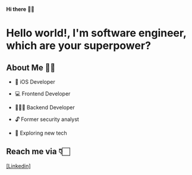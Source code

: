 **Hi there** 👋🏻

# Hello world!, I'm software engineer, which are your superpower?

## About Me 🙌🏻

* 📱  iOS Developer

* 💻  Frontend Developer

* 👨🏻‍💻  Backend Developer

* 🔓  Former security analyst

* 🤖  Exploring new tech



## Reach me via 👇🏻

[[Linkedin] ](https://www.linkedin.com/in/jdanvz//)

